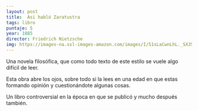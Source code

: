 ```yaml
---
layout: post
title:  Así habló Zaratustra
tags: libro
puntaje: 5
year: 1885
director: Friedrich Nietzsche
img: https://images-na.ssl-images-amazon.com/images/I/51sLaCwnLhL._SX351_BO1,204,203,200_.jpg
---
```


Una novela filosófica, que como todo texto de este estilo se vuele algo difícil de leer.

Esta obra abre los ojos, sobre todo si la lees en una edad en que estas formando opinión y cuestionándote algunas cosas.  

Un libro controversial en la época en que se publicó y mucho después también.

